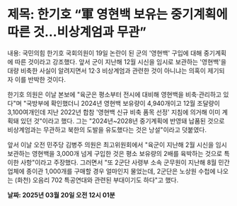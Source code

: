 # **제목: 한기호 “軍 영현백 보유는 중기계획에 따른 것…비상계엄과 무관”**

  내용: 국민의힘 한기호 국회의원이 19일 논란이 된 군의 '영현백' 구입에 대해 중기계획에 따른 것이라고 강조했다. 앞서 군이 지난해 12월 시신을 임시로 보관하는 '영현백'을 대량 비축한 사실이 알려지면서 12·3 비상계엄과 관련한 것이 아니냐는 의혹이 제기되자 이를 반박한 것이다.

한기호 의원은 이날 본보에 "육군은 평소부터 전시에 대비해 영현백을 비축·관리하고 있다"며 "국방부에 확인했더니 2024년 영현백 보유량이 4,940개이고 12월 조달량이 3,100여개인데 지난 2022년 합참 '영현백 신규 비축 품목 선정' 지침에 의거해 이미 계획돼 있던 것"이라고 했다. 그는 "2024년~2028년 중기계획에 반영돼 납품된 것으로 비상계엄과는 무관하고 북한의 도발을 유도했다는 것은 낭설"이라고 덧붙였다.

앞서 이날 오전 민주당 김병주 의원은 최고위원회에서 "육군이 지난해 2월 시신을 임시 보관하는 영현백을 3,000개 넘게 구입한 것은 평소 보유량의 2배를 육박하는 것으로 특이한 사항"이라고 주장했다. 그러면서 "또 2군단 사령부 소속 군무원이 지난해 8월 민간업체에 종이관 1,000개를 구매할 경우 얼마인지 물었는데, 2군단은 노상원 수첩에 나오는 (화천) 오음리 702 특공연대와 관련된 부대이기도 하다"고 했다.

  **날짜: 2025년 03월 20일 오전 12시 01분**